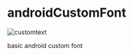 # androidCustomFont

![customtext](https://user-images.githubusercontent.com/15268903/44786934-84ca1080-abb7-11e8-8fb6-c2c209837be9.png)


basic android custom font

